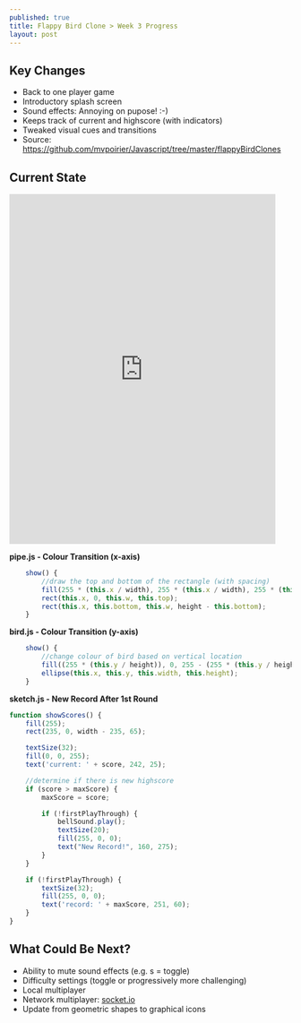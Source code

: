 ```yaml
---
published: true
title: Flappy Bird Clone > Week 3 Progress
layout: post
---
```

## Key Changes
- Back to one player game
- Introductory splash screen
- Sound effects: Annoying on pupose! :-)
- Keeps track of current and highscore (with indicators)
- Tweaked visual cues and transitions
- Source: https://github.com/mvpoirier/Javascript/tree/master/flappyBirdClones

## Current State
<!--Added additional pixels to width and height to remove iframe scrolling -->
<iframe 
width="475" height="625"
frameborder="0" 
src="https://raw.githack.com/mvpoirier/Javascript/master/flappyBirdClones/WEEK3/index.html">
</iframe>

**pipe.js - Colour Transition (x-axis)**
```javascript
    show() {
        //draw the top and bottom of the rectangle (with spacing)
        fill(255 * (this.x / width), 255 * (this.x / width), 255 * (this.x / width));
        rect(this.x, 0, this.w, this.top);
        rect(this.x, this.bottom, this.w, height - this.bottom);
    }
```

**bird.js - Colour Transition (y-axis)**
```javascript
    show() {
        //change colour of bird based on vertical location
        fill((255 * (this.y / height)), 0, 255 - (255 * (this.y / height)));
        ellipse(this.x, this.y, this.width, this.height);
    }
```

**sketch.js - New Record After 1st Round**
```javascript
function showScores() {
    fill(255);
    rect(235, 0, width - 235, 65);

    textSize(32);
    fill(0, 0, 255);
    text('current: ' + score, 242, 25);

    //determine if there is new highscore
    if (score > maxScore) {
        maxScore = score;

        if (!firstPlayThrough) {
            bellSound.play();
            textSize(20);
            fill(255, 0, 0);
            text("New Record!", 160, 275);
        }
    }

    if (!firstPlayThrough) {
        textSize(32);
        fill(255, 0, 0);
        text('record: ' + maxScore, 251, 60);
    }
}
```

## What Could Be Next?
- Ability to mute sound effects (e.g. s = toggle)
- Difficulty settings (toggle or progressively more challenging)
- Local multiplayer
- Network multiplayer: [socket.io](https://socket.io/)
- Update from geometric shapes to graphical icons